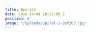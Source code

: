 ```yaml
---
title: Spiral2
date: 2016-10-04 18:25:00 Z
position: 9
image: "/uploads/Spiral-2-2ef283.jpg"
---
```


